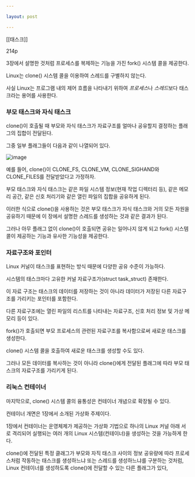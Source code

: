 ```yaml
---

layout: post

---
```


[[태스크]]

214p

3장에서 설명한 것처럼 프로세스를 복제하는 기능을 가진 fork() 시스템 콜을 제공한다.

Linux는 clone() 시스템 콜을 이용하여 스레드를 구별하지 않는다.

사실 Linux는 프로그램 내의 제어 흐름을 나타내기 위하여 *프로세스*나 *스레드*보다 태스크라는 용어를 사용한다.

### 부모 태스크와 자식 태스크

clone()이 호출될 때 부모와 자식 태스크가 자료구조를 얼마나 공유할지 결정하는 플래그의 집합이 전달된다.

그중 일부 플래그들이 다음과 같이 나열되어 있다.

![image](https://user-images.githubusercontent.com/116250393/213805513-0c7a6907-cd37-4868-b7c9-2dc2871013c1.png)

예를 들어, clone()이 CLONE_FS, CLONE_VM, CLONE_SIGHAND와 CLONE_FILES를 전달받았다고 가정하자.

부모 태스크와 자식 태스크는 같은 파일 시스템 정보(현재 작업 디렉터리 등), 같은 메모리 공간, 같은 신호 처리기와 같은 열린 파일의 집합을 공유하게 된다.

이러한 식으로 clone()을 사용하는 것은 부모 태스크가 자식 태스크와 거의 모든 자원을 공유하기 때문에 이 장에서 설명한 스레드를 생성하는 것과 같은 결과가 된다.

그러나 아무 플래그 없이 clone()이 호출되면 공유는 일어나지 않게 되고 fork() 시스템 콜이 제공하는 기능과 유사한 기능성을 제공한다.

### 자료구조와 포인터

Linux 커널이 태스크를 표현하는 방식 때문에 다양한 공유 수준이 가능하다.

시스템의 태스크마다 고유한 커널 자료구조가(struct task_struct) 존재한다.

이 자료 구조는 태스크의 데이터를 저장하는 것이 아니라 데이터가 저장된 다른 자료구조를 가리키는 포인터를 포함한다.

다른 자료구조에는 열린 파일의 리스트를 나타내는 자료구조, 신호 처리 정보 및 가상 메모리 등이 있다.

fork()가 호출되면 부모 프로세스의 관련된 자료구조를 복사함으로써 새로운 태스크를 생성한다.

clone() 시스템 콜을 호출하여 새로운 태스크를 생성할 수도 있다.

그러나 모든 데이터를 복사하는 것이 아니라 clone()에게 전달된 플래그에 따라 부모 태스크의 자료구조를 가리키게 된다.

### 리눅스 컨테이너

마지막으로, clone() 시스템 콜의 융통성은 컨테이너 개념으로 확장될 수 있다.

컨테이너 개면은 1장에서 소개된 가상화 주제이다.

1장에서 컨테이너는 운영체제가 제공하는 가상화 기법으로 하나의 Linux 커널 아래 서로 격리되어 실행되는 여러 개의 Linux 시스템(컨테이너)을 생성하는 것을 가능하게 한다.

clone()에 전달된 특정 클래그가 부모와 자직 태스크 사이의 정보 공유량에 따라 프로세스처럼 작동하는 태스크를 생성하느냐 또는 스레드를 생성하느냐를 구분하는 것처럼, Linux 컨테이너를 생성하도록 clone()에 전달할 수 있는 다른 플래그가 있다,
